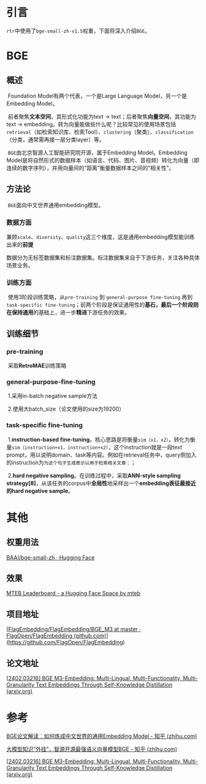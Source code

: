 # 引言

​	`rtr`中使用了`bge-small-zh-v1.5`权重，下面将深入介绍`BGE`。

# BGE

## 概述

​	Foundation Model有两个代表，一个是Large Language Model，另一个是Embedding Model。

​	前者聚焦**文本空间**，其形式化功能为text -> text；后者聚焦**向量空间**，其功能为text -> embedding。转为向量能做些什么呢？比较常见的使用场景包括`retrieval`（如检索知识库、检索Tool）、`clustering`（聚类）、`classification`（分类，通常需再接一层分类layer）等。

​	`BGE`由北京智源人工智能研究院开源，属于Embedding Model。Embedding Model是将自然形式的数据样本（如语言、代码、图片、音视频）转化为向量（即连续的数字序列），并用向量间的“距离”衡量数据样本之间的“相关性”。

## 方法论

​	`BGE`面向中文世界通用embedding模型。

### 数据方面

​	兼顾`scale`、`diversity`、`quality`这三个维度，这是通用embedding模型能训练出来的**前提**

​	数据分为无标签数据集和标注数据集。标注数据集来自于下游任务，关注各种具体场景业务。

### 训练方面

​	使用3阶段训练策略，从`pre-training` 到 `general-purpose fine-tuning` 再到 `task-specific fine-tuning`；前两个阶段是保证通用性的**基石，**最后一个阶段则在**保持通用**的基础上，进一步**精进**下游任务的效果。

## 训练细节

### pre-training

​	采取**RetroMAE**训练策略

### general-purpose-fine-tuning

​	1.采用in-batch negative sample方法

​	2.使用大batch_size（论文使用的size为19200）

### task-specific fine-tuning

​	1.**instruction-based fine-tuning**。核心思路是将衡量`sim（x1，x2）`，转化为衡量`sim（instruction+x1，instruction+x2）`，这个instruction就是一段text prompt，用以说明domain、task等内容。例如在retrieval任务中，query侧加入的instruction为`为这个句子生成表示以用于检索相关文章：`；

​	2.**hard negative sampling**。在训练过程中，采取**ANN-style sampling strategy[8]**，从该任务的corpus中**全局性**地采样出一个**embedding表征最接近的hard negative sample**。

# 其他

## 权重用法

[BAAI/bge-small-zh · Hugging Face](https://huggingface.co/BAAI/bge-small-zh)

## 效果

[MTEB Leaderboard - a Hugging Face Space by mteb](https://huggingface.co/spaces/mteb/leaderboard)

## 项目地址

[[FlagEmbedding/FlagEmbedding/BGE_M3 at master · FlagOpen/FlagEmbedding (github.com)](https://github.com/FlagOpen/FlagEmbedding/tree/master/FlagEmbedding/BGE_M3)](https://github.com/FlagOpen/FlagEmbedding)

## 论文地址

[[2402.03216\] BGE M3-Embedding: Multi-Lingual, Multi-Functionality, Multi-Granularity Text Embeddings Through Self-Knowledge Distillation (arxiv.org)](https://arxiv.org/abs/2402.03216)

# 参考

[BGE论文解读：如何炼成中文世界的通用Embedding Model - 知乎 (zhihu.com)](https://zhuanlan.zhihu.com/p/669596130)

[大模型知识“外挂”，智源开源最强语义向量模型BGE - 知乎 (zhihu.com)](https://zhuanlan.zhihu.com/p/649145407)

[[2402.03216\] BGE M3-Embedding: Multi-Lingual, Multi-Functionality, Multi-Granularity Text Embeddings Through Self-Knowledge Distillation (arxiv.org)](https://arxiv.org/abs/2402.03216)